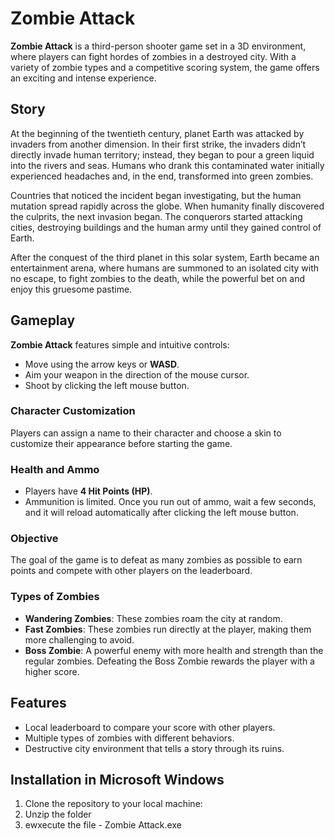 # Zombie Attack

**Zombie Attack** is a third-person shooter game set in a 3D environment, where players can fight hordes of zombies in a destroyed city. With a variety of zombie types and a competitive scoring system, the game offers an exciting and intense experience.

## Story

At the beginning of the twentieth century, planet Earth was attacked by invaders from another dimension. In their first strike, the invaders didn’t directly invade human territory; instead, they began to pour a green liquid into the rivers and seas. Humans who drank this contaminated water initially experienced headaches and, in the end, transformed into green zombies.

Countries that noticed the incident began investigating, but the human mutation spread rapidly across the globe. When humanity finally discovered the culprits, the next invasion began. The conquerors started attacking cities, destroying buildings and the human army until they gained control of Earth.

After the conquest of the third planet in this solar system, Earth became an entertainment arena, where humans are summoned to an isolated city with no escape, to fight zombies to the death, while the powerful bet on and enjoy this gruesome pastime.

## Gameplay

**Zombie Attack** features simple and intuitive controls:

- Move using the arrow keys or **WASD**.
- Aim your weapon in the direction of the mouse cursor.
- Shoot by clicking the left mouse button.

### Character Customization

Players can assign a name to their character and choose a skin to customize their appearance before starting the game.

### Health and Ammo

- Players have **4 Hit Points (HP)**.
- Ammunition is limited. Once you run out of ammo, wait a few seconds, and it will reload automatically after clicking the left mouse button.

### Objective

The goal of the game is to defeat as many zombies as possible to earn points and compete with other players on the leaderboard.

### Types of Zombies

- **Wandering Zombies**: These zombies roam the city at random.
- **Fast Zombies**: These zombies run directly at the player, making them more challenging to avoid.
- **Boss Zombie**: A powerful enemy with more health and strength than the regular zombies. Defeating the Boss Zombie rewards the player with a higher score.

## Features

- Local leaderboard to compare your score with other players.
- Multiple types of zombies with different behaviors.
- Destructive city environment that tells a story through its ruins.

## Installation in Microsoft Windows

1. Clone the repository to your local machine:
2. Unzip the folder
3. ewxecute the file - Zombie Attack.exe
   
